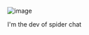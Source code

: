 ![image](https://github.com/weblabsaus/weblabsaus/assets/173775016/6ecbd3b2-5ca1-4858-aaa0-04ed03f3872c)




I'm the dev of spider chat
